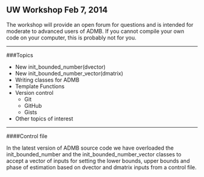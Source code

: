 ## UW Workshop Feb 7, 2014

The workshop will provide an open forum for questions and is intended for moderate to advanced users of ADMB. 
If you cannot compile your own code on your computer, this is probably not for you.

---
###Topics

* New init_bounded_number(dvector)
* New init_bounded_number_vector(dmatrix)
* Writing classes for ADMB
* Template Functions
* Version control
	* Git
	* GitHub
	* Gists
* Other topics of interest
---


####Control file

In the latest version of ADMB source code we have overloaded the init_bounded_number and the init_bounded_number_vector classes to accept a vector of inputs for setting the lower bounds, upper bounds and phase of estimation based on dvector and dmatrix inputs from a control file.


